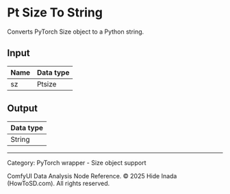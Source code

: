 # Pt Size To String
Converts PyTorch Size object to a Python string.

## Input
| Name | Data type |
|---|---|
| sz | Ptsize |

## Output
| Data type |
|---|
| String |

<HR>
Category: PyTorch wrapper - Size object support

ComfyUI Data Analysis Node Reference. © 2025 Hide Inada (HowToSD.com). All rights reserved.
